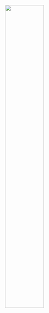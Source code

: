<img src="https://i.imgur.com/wSNKD2R.png" width="50%">

<!--![Dwarf toolbox not me](https://dwarffortresswiki.org/images/3/33/Extension_icon.png)-->

<!--![Dwarfeloper by me](https://i.imgur.com/wSNKD2R.png)-->

<!--https://dwarffortresswiki.org/images/f/f9/Dwarven_science_stretched.png-->
